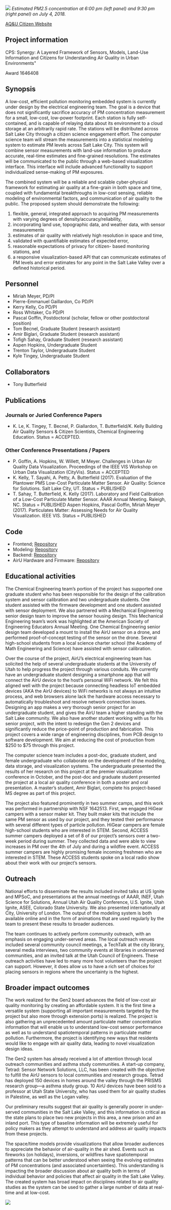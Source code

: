 
![](images/wildfire.png)
*Estimated PM2.5 concentration at 6:00 pm (left panel) and 9:30 pm (right panel) on July 4, 2018.*

[AQ&U Citizen Website](https://aqandu.org)

## Project information

CPS: Synergy: A Layered Framework of Sensors, Models, Land-Use Information and Citizens for Understanding Air Quality in Urban Environments"

Award 1646408

## Synopsis

A low-cost, efficient pollution monitoring embedded system is currently under design by the electrical engineering team. The goal is a device that does not significantly sacrifice accuracy of PM concentration measurement for a small, low-cost, low-power footprint. Each station is fully self-contained, and is capable of relaying data about its environment to a cloud storage at an arbitrarily rapid rate. The stations will be distributed across Salt Lake City through a citizen science engagement effort.
The computer science team will stream the measurements into a statistical modeling system to estimate PM levels across Salt Lake City. This system will combine sensor measurements with land-use information to produce accurate, real-time estimates and fine-grained resolutions. The estimates will be communicated to the public through a web-based visualization interface. This interface will include advanced functionality to support individualized sense-making of PM exposures.

The combined system will be a reliable and scalable cyber-physical framework for estimating air quality at a fine-grain in both space and time, coupled with fundamental breakthroughs in low-cost sensing, reliable modeling of environmental factors, and communication of air quality to the public. The proposed system should demonstrate the following:
1. flexible, general, integrated approach to acquiring PM measurements with varying degrees of density/accuracy/reliability,
2. incorporating land use, topographic data, and weather data, with sensor measurements
3. estimates of air quality with relatively high resolution in space and time,
4. validated with quantifiable estimates of expected error,
5. reasonable expectations of privacy for citizen- based monitoring stations, and
6. a responsive visualization-based API that can communicate estimates of PM levels and error estimates for any point in the Salt Lake Valley over a defined historical period.



## Personnel

- Miriah Meyer, PD/PI
- Pierre-Emmanuel Gaillardon,  Co PD/PI
- Kerry Kelly, Co PD/PI
- Ross Whitaker, Co PD/PI
- Pascal Goffin, Postdoctoral (scholar, fellow or other postdoctoral position)
- Tom Becnel, Graduate Student (research assistant)
- Amir Biglari, Graduate Student (research assistant)
- Tofigh Sahay, Graduate Student (research assistant)
- Aspen Hopkins, Undergraduate Student
- Trenton Taylor, Undergraduate Student
- Kyle Tingey, Undergraduate Student



## Collaborators

- Tony Butterfield



## Publications

### Journals or Juried Conference Papers

- K. Le, K. Tingey, T. Becnel, P. Giallardon, T. Butterfield/K. Kelly Building Air Quality Sensors & Citizen Scientists, Chemical Engineering Education. Status = ACCEPTED.

### Other Conference Presentations / Papers
- P. Goffin, A. Hopkins, W. Willett, M Meyer. Challenges in Urban Air Quality Data Visualization. Proceedings of the IEEE VIS Workshop on Urban Data Visualization (CityVis).  Status = ACCEPTED
- K. Kelly, T. Sayahi, A. Petty, A. Butterfield (2017). Evaluation of the Plantower PMS Low-Cost Particulate Matter Sensor. Air Quality: Science for Solutions. Salt Lake City, UT. Status = PUBLISHED
- T. Sahay, T. Butterfield, K. Kelly (2017). Laboratory and Field Calibration of a Low-Cost Particulate Matter Sensor. AAAR Annual Meeting. Raleigh, NC. Status = PUBLISHED
Aspen Hopkins, Pascal Goffin, Miriah Meyer (2017). Particulates Matter: Assessing Needs for Air Quality Visualization. IEEE VIS. Status = PUBLISHED



## Code


- Frontend; [Repository](https://github.com/visdesignlab/aqandu)
- Modeling: [Repository](https://github.com/pgoffin/AirU-website)
- Backend: [Repository](https://github.com/pgoffin/aqandu_cade_api)
- AirU Hardware and Firmware: [Repository](https://github.com/LNIS-Projects/AirU)



## Educational activities

The Chemical Engineering team’s portion of the project has supported one graduate student who has been responsible for the design of the calibration system and sensor calibration and two undergraduate students. One student assisted with the firmware development and one student assisted with sensor deployment. We also partnered with a Mechanical Engineering senior design team to improve the sensor housing design. This Mechanical Engineering team’s work was highlighted at the American Society of Engineering Educators Annual Meeting. One Chemical Engineering senior design team developed a mount to install the AirU sensor on a drone, and performed proof-of-concept testing of the sensor on the drone. Several high-school students from a local science charter school (the Academy of Math Engineering and Science) have assisted with sensor calibration.

Over the course of the project, AirU’s electrical engineering team has solicited the help of several undergraduate students at the University of Utah to help progress the project through various conduits. We currently have an undergraduate student designing a smartphone app that will connect the AirU device to the host’s personal WiFi network. We felt this aligned well with the project because connecting headless IoT embedded devices (AKA the AirU devices) to WiFi networks is not always an intuitive process, and web browsers alone lack the hardware access necessary to automatically troubleshoot and resolve network connection issues. Designing an app makes a very thorough senior project for an undergraduate student, and gives the AirU team a higher standing with the Salt Lake community. We also have another student working with us for his senior project, with the intent to redesign the Gen 2 devices and significantly reduce the price-point of production and fabrication. This project covers a wide range of engineering disciplines, from PCB design to software development. We aim at reducing the cost of production from $250 to $75 through this project.

The computer science team includes a post-doc, graduate student, and female undergraduate who collaborate on the development of the modeling, data storage, and visualization systems. The undergraduate presented the results of her research on this project at the premier visualization conference in October, and the post-doc and graduate student presented the project at a local air quality conference in both a poster and oral presentation. A master’s student, Amir Biglari, complete his project-based MS degree as part of this project.

The project also featured prominently in two summer camps, and this work was performed in partnership with NSF 1642513. First, we engaged HiGear campers with a sensor maker kit. They built maker kits that include the same PM sensor as used by our project, and they tested their performance with several different types of particle pollution. HiGear campers are female high-school students who are interested in STEM. Second, ACCESS summer campers deployed a set of 8 of our project’s sensors over a two-week period during summer. They collected data and were able to view increases in PM over the 4th of July and during a wildfire event. ACCESS summer campers are highly promising female incoming freshmen who are interested in STEM. These ACCESS students spoke on a local radio show about their work with our project’s sensors.



## Outreach

National efforts to disseminate the results included invited talks at US Ignite and MPSoC, and presentations at the annual meetings of AAAR, INEF, Utah Science for Solutions, Annual Utah Air Quality Conference, U.S. Ignite, Utah Ignite, ASEE, Colorado State University. We also presented internationally at City, University of London. The output of the modeling system is both available online and in the form of animations that are used regularly by the team to present these results to broader audiences.

The team continues to actively perform community outreach, with an emphasis on engaging under-served areas. The local outreach venues included several community council meetings, a TechTalk at the city library, several media interviews, two community events at libraries in underserved communities, and an invited talk at the Utah Council of Engineers. These outreach activities have led to many more host volunteers than the project can support. However, it does allow us to have a rich set of choices for placing sensors in regions where the uncertainty is the highest.



## Broader impact outcomes

The work realized for the Gen2 board advances the field of low-cost air quality monitoring by creating an affordable system. It is the first time a versatile system (supporting all important measurements targeted by the project but also more through extension ports) is realized. The project is also gathering an unprecedented amount particulate matter concentration information that will enable us to understand low-cost sensor performance as well as to understand spatiotemporal patterns in particulate matter pollution. Furthermore, the project is identifying new ways that residents would like to engage with air quality data, leading to novel visualization design ideas.

The Gen2 system has already received a lot of attention through local outreach communities and asthma study communities. A start-up company, Tetrad: Sensor Network Solutions, LLC, has been created with the objective to fulfill the AirU sensors to local communities and research groups. Tetrad has deployed 150 devices in homes around the valley through the PRISMS research group—a asthma study group. 10 AirU devices have been sold to a professor at Utah State University, who has used them for air quality studies in Palestine, as well as the Logan valley.

Our preliminary results suggest that air quality is generally poorer in under-served communities in the Salt Lake Valley, and this information is critical as the state plans to place two new projects in this area, a new prison and an inland port. This type of baseline information will be extremely useful for policy makers as they attempt to understand and address air quality impacts from these projects.

The space/time models provide visualizations that allow broader audiences to appreciate the behavior of air-quality in the air shed. Events such as fireworks (on holidays), inversions, or wildfires have spatiotemporal patterns that can be better understood when seeing the evolving estimates of PM concentrations (and associated uncertainties). This understanding is impacting the broader discussion about air quality both in terms of individual behavior and policies that affect air quality in the Salt Lake Valley. The created system has broad impact on disciplines related to air quality studies as the system can be used to gather a large number of data at real-time and at low-cost.

![](images/NSFlogo-25%size.png)
